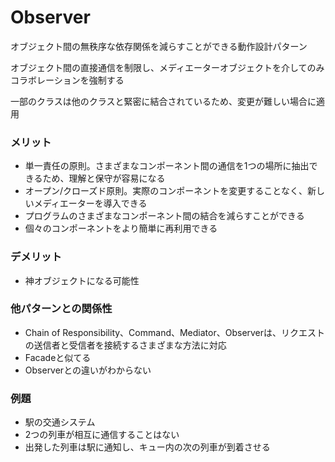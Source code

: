 # Observer
オブジェクト間の無秩序な依存関係を減らすことができる動作設計パターン

オブジェクト間の直接通信を制限し、メディエーターオブジェクトを介してのみコラボレーションを強制する

一部のクラスは他のクラスと緊密に結合されているため、変更が難しい場合に適用

### メリット
- 単一責任の原則。さまざまなコンポーネント間の通信を1つの場所に抽出できるため、理解と保守が容易になる
- オープン/クローズド原則。実際のコンポーネントを変更することなく、新しいメディエーターを導入できる
- プログラムのさまざまなコンポーネント間の結合を減らすことができる
- 個々のコンポーネントをより簡単に再利用できる

### デメリット
- 神オブジェクトになる可能性

### 他パターンとの関係性
- Chain of Responsibility、Command、Mediator、Observerは、リクエストの送信者と受信者を接続するさまざまな方法に対応
- Facadeと似てる
- Observerとの違いがわからない

### 例題
- 駅の交通システム
- 2つの列車が相互に通信することはない
- 出発した列車は駅に通知し、キュー内の次の列車が到着させる

